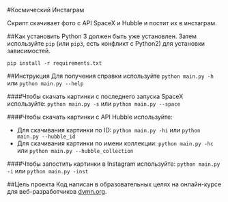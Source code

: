 #Космический Инстаграм

Скрипт скачивает фото с API SpaceX и Hubble и постит их в инстаграм.

##Как установить
Python 3 должен быть уже установлен. Затем используйте `pip` (или `pip3`, есть конфликт с Python2) для установки зависимостей.

`pip install -r requirements.txt`

##Инструкция
Для получения справки используйте `python main.py -h` или `python main.py --help`

####Чтобы скачать картинки с последнего запуска SpaceX используйте:
`python main.py -s` или `python main.py --space`

####Чтобы скачать картинки с API Hubble используйте:
* Для скачивания картинки по ID:
`python main.py -hi` или `python main.py --hubble_id`
* Для скачивания картинки по имени коллекции:
`python main.py -hc` или `python main.py --hubble_collection`

####Чтобы запостить картинки в Instagram используйте:
`python main.py -i` или `python main.py -inst` 


##Цель проекта
Код написан в образовательных целях на онлайн-курсе для веб-разработчиков [dvmn.org](https://dvmn.org/modules/).